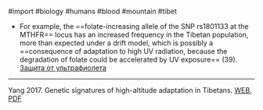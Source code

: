 #import #biology #humans #blood #mountain #tibet

* For example, the ==folate-increasing allele of the SNP rs1801133 at the MTHFR== locus has an increased frequency in the Tibetan population, more than expected under a drift model, which is possibly a ==consequence of adaptation to high UV radiation, because the degradation of folate could be accelerated by UV exposure== (39). [Защита от ультрафиолета](2023-0912-1519.Защита%20от%20ультрафиолета.md)

---
Yang 2017. Genetic signatures of high-altitude adaptation in Tibetans. [WEB](https://doi.org/10.1073/pnas.1617042114), [PDF](../source/Yang_2017.pdf)